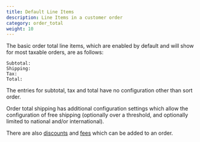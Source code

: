 ```yaml
---
title: Default Line Items 
description: Line Items in a customer order 
category: order_total
weight: 10
---
```


The basic order total line items, which are enabled by default and will show for most taxable orders, are as follows: 

```
Subtotal:
Shipping:
Tax:
Total: 
```

The entries for subtotal, tax and total have no configuration other than sort order. 

Order total shipping has additional configuration settings which allow the configuration of free shipping (optionally over a threshold, and optionally limited to national and/or international). 

There are also [discounts](/user/order_total/order_total/) and [fees](/user/order_total/default_fees/) which can be added to an order.

